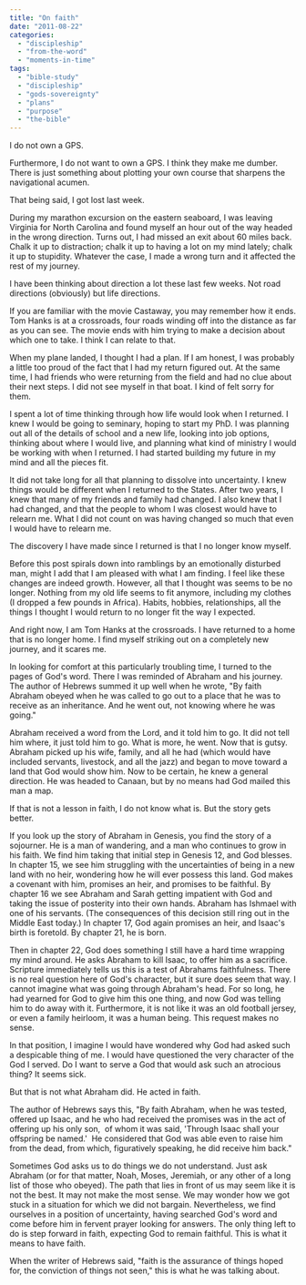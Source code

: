 ```yaml
---
title: "On faith"
date: "2011-08-22"
categories: 
  - "discipleship"
  - "from-the-word"
  - "moments-in-time"
tags: 
  - "bible-study"
  - "discipleship"
  - "gods-sovereignty"
  - "plans"
  - "purpose"
  - "the-bible"
---
```


I do not own a GPS.

Furthermore, I do not want to own a GPS. I think they make me dumber. There is just something about plotting your own course that sharpens the navigational acumen.

That being said, I got lost last week.

During my marathon excursion on the eastern seaboard, I was leaving Virginia for North Carolina and found myself an hour out of the way headed in the wrong direction. Turns out, I had missed an exit about 60 miles back. Chalk it up to distraction; chalk it up to having a lot on my mind lately; chalk it up to stupidity. Whatever the case, I made a wrong turn and it affected the rest of my journey.

I have been thinking about direction a lot these last few weeks. Not road directions (obviously) but life directions.

If you are familiar with the movie Castaway, you may remember how it ends. Tom Hanks is at a crossroads, four roads winding off into the distance as far as you can see. The movie ends with him trying to make a decision about which one to take. I think I can relate to that.

When my plane landed, I thought I had a plan. If I am honest, I was probably a little too proud of the fact that I had my return figured out. At the same time, I had friends who were returning from the field and had no clue about their next steps. I did not see myself in that boat. I kind of felt sorry for them.

I spent a lot of time thinking through how life would look when I returned. I knew I would be going to seminary, hoping to start my PhD. I was planning out all of the details of school and a new life, looking into job options, thinking about where I would live, and planning what kind of ministry I would be working with when I returned. I had started building my future in my mind and all the pieces fit.

It did not take long for all that planning to dissolve into uncertainty. I knew things would be different when I returned to the States. After two years, I knew that many of my friends and family had changed. I also knew that I had changed, and that the people to whom I was closest would have to relearn me. What I did not count on was having changed so much that even I would have to relearn me.

The discovery I have made since I returned is that I no longer know myself.

Before this post spirals down into ramblings by an emotionally disturbed man, might I add that I am pleased with what I am finding. I feel like these changes are indeed growth. However, all that I thought was seems to be no longer. Nothing from my old life seems to fit anymore, including my clothes (I dropped a few pounds in Africa). Habits, hobbies, relationships, all the things I thought I would return to no longer fit the way I expected.

And right now, I am Tom Hanks at the crossroads. I have returned to a home that is no longer home. I find myself striking out on a completely new journey, and it scares me.

In looking for comfort at this particularly troubling time, I turned to the pages of God's word. There I was reminded of Abraham and his journey. The author of Hebrews summed it up well when he wrote, "By faith Abraham obeyed when he was called to go out to a place that he was to receive as an inheritance. And he went out, not knowing where he was going."

Abraham received a word from the Lord, and it told him to go. It did not tell him where, it just told him to go. What is more, he went. Now that is gutsy. Abraham picked up his wife, family, and all he had (which would have included servants, livestock, and all the jazz) and began to move toward a land that God would show him. Now to be certain, he knew a general direction. He was headed to Canaan, but by no means had God mailed this man a map.

If that is not a lesson in faith, I do not know what is. But the story gets better.

If you look up the story of Abraham in Genesis, you find the story of a sojourner. He is a man of wandering, and a man who continues to grow in his faith. We find him taking that initial step in Genesis 12, and God blesses. In chapter 15, we see him struggling with the uncertainties of being in a new land with no heir, wondering how he will ever possess this land. God makes a covenant with him, promises an heir, and promises to be faithful. By chapter 16 we see Abraham and Sarah getting impatient with God and taking the issue of posterity into their own hands. Abraham has Ishmael with one of his servants. (The consequences of this decision still ring out in the Middle East today.) In chapter 17, God again promises an heir, and Isaac's birth is foretold. By chapter 21, he is born.

Then in chapter 22, God does something I still have a hard time wrapping my mind around. He asks Abraham to kill Isaac, to offer him as a sacrifice. Scripture immediately tells us this is a test of Abrahams faithfulness. There is no real question here of God's character, but it sure does seem that way. I cannot imagine what was going through Abraham's head. For so long, he had yearned for God to give him this one thing, and now God was telling him to do away with it. Furthermore, it is not like it was an old football jersey, or even a family heirloom, it was a human being. This request makes no sense.

In that position, I imagine I would have wondered why God had asked such a despicable thing of me. I would have questioned the very character of the God I served. Do I want to serve a God that would ask such an atrocious thing? It seems sick.

But that is not what Abraham did. He acted in faith.

The author of Hebrews says this, "By faith Abraham, when he was tested, offered up Isaac, and he who had received the promises was in the act of offering up his only son,  of whom it was said, 'Through Isaac shall your offspring be named.'  He considered that God was able even to raise him from the dead, from which, figuratively speaking, he did receive him back."

Sometimes God asks us to do things we do not understand. Just ask Abraham (or for that matter, Noah, Moses, Jeremiah, or any other of a long list of those who obeyed). The path that lies in front of us may seem like it is not the best. It may not make the most sense. We may wonder how we got stuck in a situation for which we did not bargain. Nevertheless, we find ourselves in a position of uncertainty, having searched God's word and come before him in fervent prayer looking for answers. The only thing left to do is step forward in faith, expecting God to remain faithful. This is what it means to have faith.

When the writer of Hebrews said, "faith is the assurance of things hoped for, the conviction of things not seen," this is what he was talking about.
